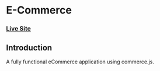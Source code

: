# E-Commerce

### [Live Site](https://commerce-js.netlify.app/)

## Introduction

A fully functional eCommerce application using commerce.js.
